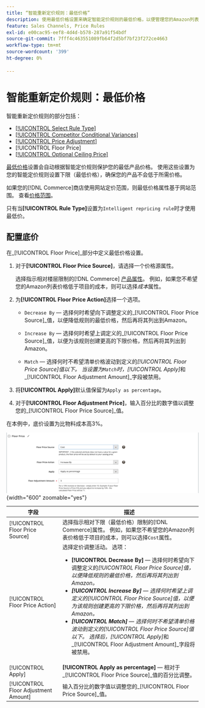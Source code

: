 ```yaml
---
title: “智能重新定价规则：最低价格”
description: 使用最低价格设置来确定智能定价规则的最低价格，以便管理您的Amazon列表。
feature: Sales Channels, Price Rules
exl-id: e00cac95-eef8-4d4d-b578-287a91f54bdf
source-git-commit: 7fff4c463551089fb64f2d5bf7bf23f272ce4663
workflow-type: tm+mt
source-wordcount: '399'
ht-degree: 0%

---
```


# 智能重新定价规则：最低价格

智能重新定价规则的部分包括：

- [[!UICONTROL Select Rule Type]](./intelligent-repricing-rules.md)
- [[!UICONTROL Competitor Conditional Variances]](./competitor-conditional-variances.md)
- [[!UICONTROL Price Adjustment]](./price-adjustment.md)
- [!UICONTROL Floor Price]
- [[!UICONTROL Optional Ceiling Price]](./optional-ceiling-price.md)

[最低价格](./floor-price.md)设置会自动根据智能定价规则保护您的最低产品价格。 使用这些设置为您的智能定价规则设置下限（最低价格），确保您的产品不会低于所需价格。

如果您的[!DNL Commerce]商店使用网站定价范围，则最低价格属性基于网站范围。 查看[价格范围](./price-scope.md)。

只有当&#x200B;**[!UICONTROL Rule Type]**&#x200B;设置为`Intelligent repricing rule`时才使用最低价。

## 配置底价

在&#x200B;_[!UICONTROL Floor Price]_部分中定义最低价格设置。

1. 对于&#x200B;**[!UICONTROL Floor Price Source]**，请选择一个价格源属性。

   选择指示相对楼层限制的[!DNL Commerce] [产品属性](https://experienceleague.adobe.com/docs/commerce-admin/catalog/product-attributes/product-attributes.html)。 例如，如果您不希望您的Amazon列表价格低于项目的成本，则可以选择&#x200B;*成本*&#x200B;属性。

1. 为&#x200B;**[!UICONTROL Floor Price Action]**&#x200B;选择一个选项。

   - `Decrease By` — 选择何时希望向下调整定义的&#x200B;_[!UICONTROL Floor Price Source]_值，以便降低规则的最低价格，然后再将其列出到Amazon。

   - `Increase By` — 选择何时希望上调定义的&#x200B;_[!UICONTROL Floor Price Source]_值，以便为该规则创建更高的下限价格，然后再将其列出到Amazon。

   - `Match` — 选择何时不希望清单价格波动到定义的&#x200B;_[!UICONTROL Floor Price Source]_值以下。 当设置为`Match`时，_[!UICONTROL Apply]_&#x200B;和&#x200B;_[!UICONTROL Floor Adjustment Amount]_字段被禁用。

1. 将&#x200B;**[!UICONTROL Apply]**&#x200B;默认值保留为`Apply as percentage`。

1. 对于&#x200B;**[!UICONTROL Floor Adjustment Price]**，输入百分比的数字值以调整您的&#x200B;_[!UICONTROL Floor Price Source]_值。

在本例中，底价设置为比物料成本高3%。

![智能重新定价规则示例 — 底价](assets/ob-intelligent-pricde-rule-floor-price.png){width="600" zoomable="yes"}

| 字段 | 描述 |
|--------------------------------------|---------------------------------------------------------------------------------------------------------------------------------------------------------------------------------------------------------------------------------------------------------------------------------------------------------------------------------------------------------------------------------------------------------------------------------------------------------------------------------------------------------------------------------------------------------------------------------------------------------------------------------------------------------------------------------------------------------------------------------------|
| [!UICONTROL Floor Price Source] | 选择指示相对下限（最低价格）限制的[!DNL Commerce]属性。 例如，如果您不希望您的Amazon列表价格低于项目的成本，则可以选择`Cost`属性。 |
| [!UICONTROL Floor Price Action] | 选择定价调整活动。 选项：<ul><li>**[!UICONTROL Decrease By]** — 选择何时希望向下调整定义的&#x200B;_[!UICONTROL Floor Price Source]_值，以便降低规则的最低价格，然后再将其列出到Amazon。</li><li>**[!UICONTROL Increase By]** — 选择何时希望上调定义的&#x200B;_[!UICONTROL Floor Price Source]_值，以便为该规则创建更高的下限价格，然后再将其列出到Amazon。</li><li>**[!UICONTROL Match]** — 选择何时不希望清单价格波动到定义的&#x200B;_[!UICONTROL Floor Price Source]_值以下。 选择后，_[!UICONTROL Apply]_&#x200B;和&#x200B;_[!UICONTROL Floor Adjustment Amount]_字段将被禁用。</li></ul> |
| [!UICONTROL Apply] | **[!UICONTROL Apply as percentage]** — 相对于&#x200B;_[!UICONTROL Floor Price Source]_值的百分比调整。 |
| [!UICONTROL Floor Adjustment Amount] | 输入百分比的数字值以调整您的&#x200B;_[!UICONTROL Floor Price Source]_值。 |
